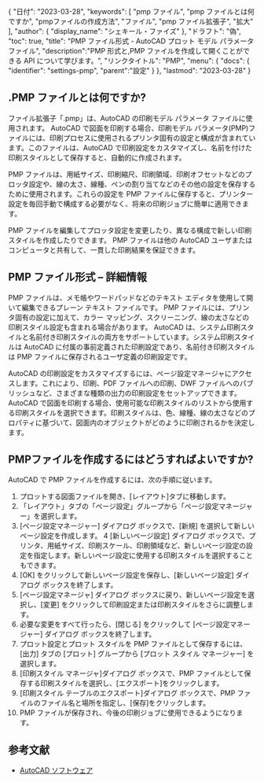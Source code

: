 {
"日付": "2023-03-28",
  "keywords": [
"pmp ファイル",
"pmp ファイルとは何ですか",
"pmpファイルの作成方法",
"ファイル",
"pmp ファイル拡張子",
"拡大"
],
  "author": {
"display_name": "シェキール・ファイズ"
},
"ドラフト": "偽",
"toc": true,
"title": "PMP ファイル形式 - AutoCAD プロット モデル パラメータ ファイル",
  "description":"PMP 形式と,PMP ファイルを作成して開くことができる API について学びます。",
"リンクタイトル": "PMP",
  "menu": {
    "docs": {
      "identifier": "settings-pmp",
"parent":"設定"
}
},
"lastmod": "2023-03-28"
}

## .PMP ファイルとは何ですか?

ファイル拡張子「.pmp」は、AutoCAD の印刷モデル パラメータ ファイルに使用されます。 AutoCAD で図面を印刷する場合、印刷モデル パラメータ(PMP)ファイルには、印刷プロセスに使用されるプリンタ固有の設定と構成が含まれています。このファイルは、AutoCAD で印刷設定をカスタマイズし、名前を付けた印刷スタイルとして保存すると、自動的に作成されます。

PMP ファイルは、用紙サイズ、印刷縮尺、印刷領域、印刷オフセットなどのプロッタ設定や、線の太さ、線種、ペンの割り当てなどのその他の設定を保存するために使用されます。これらの設定を PMP ファイルに保存すると、プリンター設定を毎回手動で構成する必要がなく、将来の印刷ジョブに簡単に適用できます。

PMP ファイルを編集してプロッタ設定を変更したり、異なる構成で新しい印刷スタイルを作成したりできます。 PMP ファイルは他の AutoCAD ユーザまたはコンピュータと共有して、一貫した印刷結果を保証できます。

## PMP ファイル形式 – 詳細情報

PMP ファイルは、メモ帳やワードパッドなどのテキスト エディタを使用して開いて編集できるプレーン テキスト ファイルです。 PMP ファイルには、プリンタ固有の設定に加えて、カラー マッピング、スクリーニング、線の太さなどの印刷スタイル設定も含まれる場合があります。 AutoCAD は、システム印刷スタイルと名前付き印刷スタイルの両方をサポートしています。システム印刷スタイルは AutoCAD に付属の事前定義された印刷設定であり、名前付き印刷スタイルは PMP ファイルに保存されるユーザ定義の印刷設定です。

AutoCAD の印刷設定をカスタマイズするには、ページ設定マネージャにアクセスします。これにより、印刷、PDF ファイルへの印刷、DWF ファイルへのパブリッシュなど、さまざまな種類の出力の印刷設定をセットアップできます。 AutoCAD で図面を印刷する場合、使用可能な印刷スタイルのリストから使用する印刷スタイルを選択できます。印刷スタイルは、色、線種、線の太さなどのプロパティに基づいて、図面内のオブジェクトがどのように印刷されるかを決定します。

## PMPファイルを作成するにはどうすればよいですか?

AutoCAD で PMP ファイルを作成するには、次の手順に従います。

1. プロットする図面ファイルを開き、[レイアウト]タブに移動します。
2. 「レイアウト」タブの「ページ設定」グループから「ページ設定マネージャー」を選択します。
3. [ページ設定マネージャー] ダイアログ ボックスで、[新規] を選択して新しいページ設定を作成します。
4 [新しいページ設定] ダイアログ ボックスで、プリンタ、用紙サイズ、印刷スケール、印刷領域など、新しいページ設定の設定を指定します。新しいページ設定に使用する印刷スタイルを選択することもできます。
5. [OK] をクリックして新しいページ設定を保存し、[新しいページ設定] ダイアログ ボックスを終了します。
6. [ページ設定マネージャ] ダイアログ ボックスに戻り、新しいページ設定を選択し、[変更] をクリックして印刷設定または印刷スタイルをさらに調整します。
7. 必要な変更をすべて行ったら、[閉じる] をクリックして [ページ設定マネージャー] ダイアログ ボックスを終了します。
8. プロット設定とプロット スタイルを PMP ファイルとして保存するには、[出力] タブの [プロット] グループから [プロット スタイル マネージャー] を選択します。
9. [印刷スタイル マネージャ]ダイアログ ボックスで、PMP ファイルとして保存する印刷スタイルを選択し、[エクスポート]をクリックします。
10. [印刷スタイル テーブルのエクスポート]ダイアログ ボックスで、PMP ファイルのファイル名と場所を指定し、[保存]をクリックします。
11. PMP ファイルが保存され、今後の印刷ジョブに使用できるようになります。

## 参考文献
* [AutoCAD ソフトウェア](https://en.wikipedia.org/wiki/AutoCAD)

